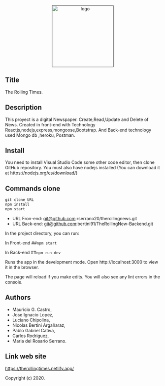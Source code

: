 <p align="center"><a href="" target="_blank" ><img width="200" src="./public/logo.png" alt="logo"></a></p>

## Title
The Rolling Times.
## Description
This proyect is a digital Newspaper.
Create,Read,Update and Delete of News. 
Created in front-end with Technology Reactjs,nodejs,express,mongoose,Bootstrap. 
And Back-end technology used Mongo db ,heroku, Postman.

## Install
You need to install Visual Studio Code some other code editor, then clone GitHub repository. 
You must also have nodejs installed (You can download it at https://nodejs.org/es/download/)

## Commands clone

```javascript
git clone URL
npm install
npm start
```
- URL Fron-end: git@github.com:rserrano20/therollingnews.git
- URL Back-end: git@github.com:bertini91/TheRollingNew-Backend.git

In the project directory, you can run:

In Front-end
##`npm start`

In Back-end
##`npm run dev`

Runs the app in the development mode.
Open http://localhost:3000 to view it in the browser.

The page will reload if you make edits.
You will also see any lint errors in the console.


##  Authors
- Mauricio G. Castro,
- Jose Ignacio Lopez,
- Luciano Chipolina, 
- Nicolas Bertini Argañaraz,
- Pablo Gabriel Cativa,
- Carlos Rodriguez, 
- Maria del Rosario Serrano.



## Link web site
https://therollingtimes.netlify.app/





Copyright (c) 2020.
